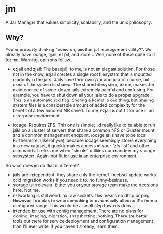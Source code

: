# jm
A Jail Manager that values simplicity, scalability, and the unix philosophy.


Why?
------
  You're probably thinking "come on, another jail management utility?".  We already have iocage, qjail, ezjail, and more...  Well, none of these quite do it for me.  Warning, opinions follow...
  
  - ezjail and qjail: The basejail, to me, is not an elegant solution.  For those not in the know, ezjail creates a single root filesystem that is mounted readonly in the jails.  Jails have their own /var and /usr of course, but most of the system is shared.  The shared filesystem, to me, makes the maintenence of some-dozen jails extremely painful and confusing.  For example, you have to shut down all your jails to do a proper upgrade.  This is an automatic red flag.  Sharing a kernel is one thing, but sharing system files is a considerable amount of added complexity for the benefit of a few hundred MB saved.  To me, ezjail is not fit for use in an enterprise environment.
  
  - iocage: Requires ZFS.  This one is simple; I'd really like to be able to run jails on a cluster of servers that share a common NFS or Gluster mount, and a common management endpoint.  iocage jails have to be local.  Furthermore, (like iohyve), because iocage seemingly stores everything in a new dataset, it quickly makes a mess of your "zfs list" and other commands.  It eirks me when "simple" utilities commandeer my storage subsystem.  Again, not fit for use in an enterprise environment.
  
  
  So what does jm do that is different?  
  
  - jails are independent.  they share only the kernel.  freebsd-update works.  cold migration works if you need it to.  no funny-business.
  - storage is irrelevant.  Either you or your storage team make the decisions here.  Not me.
  - networking is still weird.  no raw sockets.  this means no dhcp or ping.  However, I do plan to write something to dynamically allocate IPs from a configured range.  This would be a small step towards ddns.
  - intended for use with config management.  There are no plans for cloning, imaging, migration, snapshotting; nothing.  There are better tools out there for service deployment and configuration management than I'll ever write.  If you haven't already, learn them.
